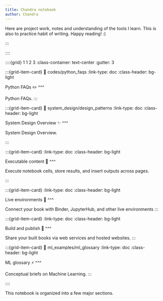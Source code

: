 ```yaml
---
title: Chandra notebook
author: Chandra
---
```


Here are project work, notes and understanding of the tools I learn. This is also to practice habit of writing. Happy reading! :)

:::

::::

::::{grid} 1 1 2 3
:class-container: text-center
:gutter: 3

:::{grid-item-card}
:link: codes/python_faqs
:link-type: doc
:class-header: bg-light

Python FAQs ✏️
^^^

Python FAQs.
:::

:::{grid-item-card}
:link: system_design/design_patterns
:link-type: doc
:class-header: bg-light

System Design Overview ✨
^^^

System Design Overview.

:::

:::{grid-item-card}
:link-type: doc
:class-header: bg-light

Executable content 🔁
^^^

Execute notebook cells, store results, and insert outputs across pages.

:::

:::{grid-item-card}
:link-type: doc
:class-header: bg-light

Live environments 🚀
^^^

Connect your book with Binder, JupyterHub, and other live environments
:::

:::{grid-item-card}
:link-type: doc
:class-header: bg-light

Build and publish 🎁
^^^

Share your built books via web services and hosted websites.
:::

:::{grid-item-card}
:link: ml_examples/ml_glossary
:link-type: doc
:class-header: bg-light

ML glossary ⚡
^^^

Conceptual briefs on Machine Learning.
:::

::::

This notebook is organized into a few major sections.

```{tableofcontents}
```
